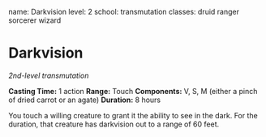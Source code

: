 name: Darkvision
level: 2
school: transmutation
classes: druid
         ranger
         sorcerer
         wizard

# Darkvision
_2nd-level transmutation_

**Casting Time:** 1 action
**Range:** Touch
**Components:** V, S, M (either a pinch of dried carrot or an agate)
**Duration:** 8 hours

You touch a willing creature to grant it the ability to see in the dark. For the duration, that creature has darkvision out to a range of 60 feet.
